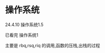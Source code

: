 # 操作系统

24.4.10 操作系统1.5

已看完 操作系统1

主要是 rbq,rsq,riq 的调用,函数的压栈,出栈的过程








































































